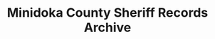 ---
layout: repo
title: "Minidoka County Sheriff Records Archive"
id: 2242
permalink: repos/2242/
---